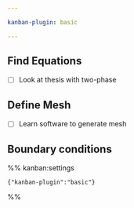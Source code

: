 ```yaml
---

kanban-plugin: basic

---
```


## Find Equations

- [ ] Look at thesis with two-phase


## Define Mesh

- [ ] Learn software to generate mesh


## Boundary conditions





%% kanban:settings
```
{"kanban-plugin":"basic"}
```
%%